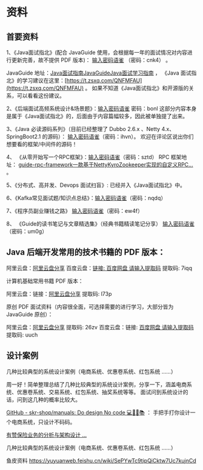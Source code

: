 # 资料
## 首要资料
1、《Java面试指北》(配合 JavaGuide 使用，会根据每一年的面试情况对内容进行更新完善，故不提供 PDF 版本)：
   [输入密码语雀](https://www.yuque.com/snailclimb/mf2z3k?) （密码：cnk4） 。

  JavaGuide 地址：[Java面试指南JavaGuideJava面试学习指南](https://javaguide.cn/) ，
 《Java 面试指北》的学习建议在这里：[https://t.zsxq.com/QNFMFAU](https://t.zsxq.com/QNFMFAU) 。
  如果不知道《Java面试指北》和开源版的关系，可以看看这份建议。

2、《后端面试高频系统设计&场景题》：[输入密码语雀](https://www.yuque.com/snailclimb/tangw3) 密码：bonl
  这部分内容本身是属于《Java面试指北》的，后面由于内容篇幅较多，因此被单独提了出来。

3、《Java 必读源码系列》（目前已经整理了 Dubbo 2.6.x 、Netty 4.x、SpringBoot2.1 的源码）：
  [输入密码语雀](https://www.yuque.com/snailclimb/gepg7u?)（密码：ihvn）。
  欢迎在评论区说出你们想要看的框架/中间件的源码！

4、 《从零开始写一个RPC框架》：[输入密码语雀](https://www.yuque.com/snailclimb/gsmusc?)（密码：sztd）
  RPC 框架地址： 
  [guide-rpc-framework一款基于NettyKyroZookeeper实现的自定义RPC...](https://gitee.com/SnailClimb/guide-rpc-framework) 。

5、《分布式、高并发、Devops 面试扫盲》: 已经并入《Java面试指北》中。

6、《Kafka常见面试题/知识点总结》：[输入密码语雀](https://www.yuque.com/snailclimb/mbs9wn?)（密码：nqdq）

7、《程序员副业赚钱之路》 [输入密码语雀](https://www.yuque.com/snailclimb/rr8rk5?)（密码：ew4f）

8、 《Guide的读书笔记与文章精选集》（经典书籍精读笔记分享）
    [输入密码语雀](https://www.yuque.com/snailclimb/to3hqu?)（密码：um0g）


## Java 后端开发常用的技术书籍的 PDF 版本：

阿里云盘：[阿里云盘分享](https://www.aliyundrive.com/s/NDDSrEkQsWt)
百度云盘：[链接: 百度网盘 请输入提取码](https://pan.baidu.com/share/init?surl=n-Al_uestW5uPjADhrTSiQ&pwd=7iqq) 提取码: 7iqq

计算机基础常用书籍 PDF 版本：

阿里云盘：链接：[阿里云盘分享](https://www.aliyundrive.com/s/S1LpCMJ6mCf) 提取码: l73p

原创 PDF 面试资料（内容很全面，可选择需要的进行学习，大部分皆为 JavaGuide 原创）：

阿里云盘：[阿里云盘分享](https://www.aliyundrive.com/s/5CdbBZ8yYuS) 提取码: 26zv
百度云盘：链接: [百度网盘 请输入提取码](https://pan.baidu.com/share/init?surl=08U2Pz9iIKNafdB8XIXntw&pwd=uuch) 提取码: uuch


## 设计案例
几种比较典型的系统设计案例（电商系统、优惠卷系统、红包系统 ......）

周一好！简单整理总结了几种比较典型的系统设计案例，分享一下，涵盖电商系统、优惠卷系统、交易系统、红包系统、抽奖系统等等。
面试问到系统设计的话，问到这几种的概率比较大。

[GitHub - skr-shop/manuals: Do design No code 💻📱🛒📚](https://github.com/skr-shop/manuals)  ：
手把手打你设计一个电商系统，只设计不码码。

[有赞保险业务的分析与架构设计 ...](https://tech.youzan.com/analysis_and_design_of_insurance_system/)

[]()几种比较典型的系统设计案例（电商系统、优惠卷系统、红包系统 ......）

鱼皮资料
https://yuyuanweb.feishu.cn/wiki/SePYwTc9tipQiCktw7Uc7kujnCd